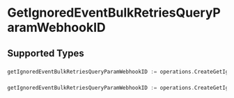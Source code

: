 # GetIgnoredEventBulkRetriesQueryParamWebhookID


## Supported Types

### 

```go
getIgnoredEventBulkRetriesQueryParamWebhookID := operations.CreateGetIgnoredEventBulkRetriesQueryParamWebhookIDStr(string{/* values here */})
```

### 

```go
getIgnoredEventBulkRetriesQueryParamWebhookID := operations.CreateGetIgnoredEventBulkRetriesQueryParamWebhookIDArrayOfstr([]string{/* values here */})
```

